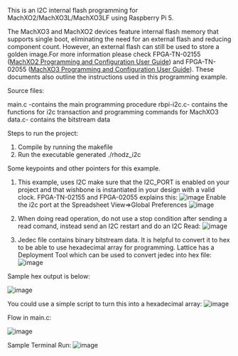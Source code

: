 This is an I2C internal flash programming for MachXO2/MachXO3L/MachXO3LF using Raspberry Pi 5.

The MachXO3 and MachXO2 devices feature internal flash memory that supports single boot, eliminating the need for an external flash and reducing component count. However, an external flash can still be used to store a golden image.For more information
please check FPGA-TN-02155 ([MachXO2 Programming and Configuration User Guide](https://www.latticesemi.com/view_document?document_id=39085)) and FPGA-TN-02055 ([MachXO3 Programming and Configuration User Guide](https://www.latticesemi.com/view_document?document_id=50123)).
These documents also outline the instructions used in this programming example.

Source files:

main.c -contains the main programming procedure
rbpi-i2c.c- contains the functions for i2c transaction and programming commands for MachXO3
data.c- contains the bitstream data


Steps to run the project: 

1. Compile by running the makefile
2. Run the executable generated ./rhodz_i2c

Some keypoints and other pointers for this example. 

1. This example, uses I2C make sure that the I2C_PORT is enabled on your project and that wishbone is instantiated in your design with a valid clock. FPGA-TN-02155 and FPGA-02055 explains this:
![image](https://github.com/user-attachments/assets/59011226-2374-469c-b09c-764dd91350a6)
Enable the i2c port at the Spreadsheet View=>Global Preferences
![image](https://github.com/user-attachments/assets/bb1da39e-55c9-458d-8f70-6490e9a5cbb4)

2. When doing read operation, do not use a stop condition after sending a read comand, instead send an I2C restart and do an I2C Read:
![image](https://github.com/user-attachments/assets/fdb4821e-2f62-49c3-97db-86db4a3f750a)


3.  Jedec file contains binary bitstream data. It is helpful to convert it to hex to be able to use hexadecimal array for programming. Lattice has a Deployment Tool which can be used to convert jedec into hex file:
   ![image](https://github.com/user-attachments/assets/d6d42e34-0e62-4db6-812e-4f32163a7bed)

Sample hex output is below:

![image](https://github.com/user-attachments/assets/b8b0a46a-594c-480d-b277-9d0650d59acb)

You could use a simple script to turn this into a hexadecimal array:
![image](https://github.com/user-attachments/assets/dd8faefe-c209-4f83-ac28-e14e0e8a349f)

Flow in main.c:

![image](https://github.com/user-attachments/assets/6b1f75c6-83cc-41bc-a1d4-bae2691cf4dd)

Sample Terminal Run:
![image](https://github.com/user-attachments/assets/ff8fc970-c4b6-4cd5-9377-b3cdc39a92fe)

